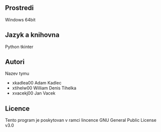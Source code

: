 Prostredi
---------

Windows 64bit

Jazyk a knihovna
---------
Python
    tkinter

Autori
------

Nazev tymu
- xkadlea00 Adam Kadlec
- xtihelw00 William Denis Tihelka
- xvacekj00 Jan Vacek 

Licence
-------

Tento program je poskytovan v ramci lincence GNU General Public License v3.0
